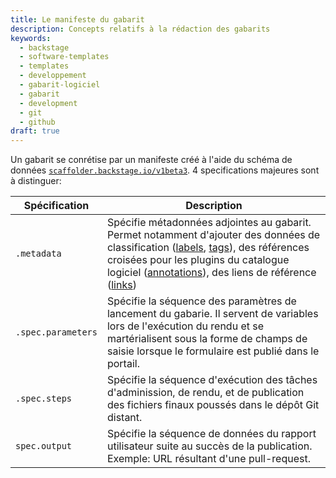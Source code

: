 ```yaml
---
title: Le manifeste du gabarit
description: Concepts relatifs à la rédaction des gabarits
keywords:
  - backstage
  - software-templates
  - templates
  - developpement
  - gabarit-logiciel
  - gabarit
  - development
  - git
  - github
draft: true
---
```


Un gabarit se conrétise par un manifeste créé à l'aide du schéma de données [`scaffolder.backstage.io/v1beta3`](https://github.com/backstage/backstage/blob/master/plugins/scaffolder-common/src/Template.v1beta3.schema.json). 4 specifications majeures sont à distinguer:

Spécification | Description
--- | ---
`.metadata` | Spécifie métadonnées adjointes au gabarit. Permet notamment d'ajouter des données de classification ([labels](https://backstage.io/docs/features/software-catalog/descriptor-format#labels-optional), [tags](https://backstage.io/docs/features/software-catalog/descriptor-format#tags-optional)), des références croisées pour les plugins du catalogue logiciel ([annotations](https://backstage.io/docs/features/software-catalog/descriptor-format#annotations-optional)), des liens de référence ([links](https://backstage.io/docs/features/software-catalog/descriptor-format#links-optional))
`.spec.parameters` | Spécifie la séquence des paramètres de lancement du gabarie. Il servent de variables lors de l'exécution du rendu et se martérialisent sous la forme de champs de saisie lorsque le formulaire est publié dans le portail.
`.spec.steps` | Spécifie la séquence d'exécution des tâches d'adminission, de rendu, et de publication des fichiers finaux poussés dans le dépôt Git distant.
`spec.output` | Spécifie la séquence de données du rapport utilisateur suite au succès de la publication. Exemple: URL résultant d'une pull-request.
